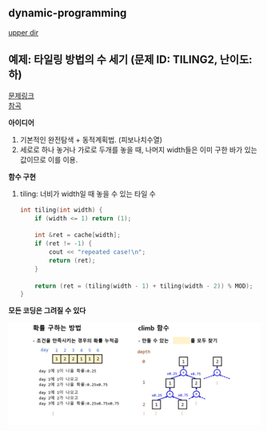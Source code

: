 ## dynamic-programming
[upper dir](../)

## 예제: 타일링 방법의 수 세기 (문제 ID: TILING2, 난이도: 하)
[문제링크](https://algospot.com/judge/problem/read/TILING2)  
[참곡](../PI)

**아이디어**  
1. 기본적인 완전탐색 + 동적계획법. (피보나치수열)
2. 세로로 하나 놓거나 가로로 두개를 놓을 때, 나머지 width들은 이미 구한 바가 있는 값이므로 이를 이용.

**함수 구현**

1. tiling: 너비가 width일 때 놓을 수 있는 타일 수
	```cpp
	int tiling(int width) {
		if (width <= 1) return (1);

		int &ret = cache[width];
		if (ret != -1) {
			cout << "repeated case!\n";
			return (ret);
		}

		return (ret = (tiling(width - 1) + tiling(width - 2)) % MOD);
	}
	```

**모든 코딩은 그려질 수 있다**  
<p align="center">
    <img src="./Algorithm.png" alt="Algorithm">
</p>